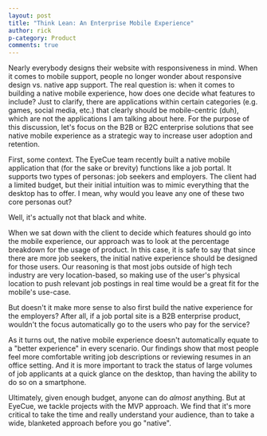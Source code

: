 ```yaml
---
layout: post
title: "Think Lean: An Enterprise Mobile Experience"
author: rick
p-category: Product
comments: true
---
```


Nearly everybody designs their website with responsiveness in mind. When it comes to mobile support, people no longer wonder about responsive design vs. native app support. The real question is: when it comes to building a native mobile experience, how does one decide what features to include? Just to clarify, there are applications within certain categories (e.g. games, social media, etc.) that clearly should be mobile-centric (duh), which are not the applications I am talking about here. For the purpose of this discussion, let's focus on the B2B or B2C enterprise solutions that see native mobile experience as a strategic way to increase user adoption and retention. 

First, some context. The EyeCue team recently built a native mobile application that (for the sake or brevity) functions like a job portal. It supports two types of personas: job seekers and employers. The client had a limited budget, but their initial intuition was to mimic everything that the desktop has to offer. I mean, why would you leave any one of these two core personas out?

Well, it's actually not that black and white. 

When we sat down with the client to decide which features should go into the mobile experience, our approach was to look at the percentage breakdown for the usage of product. In this case, it is safe to say that since there are more job seekers, the initial native experience should be designed for those users. Our reasoning is that most jobs outside of high tech industry are very location-based, so making use of the user's physical location to push relevant job postings in real time would be a great fit for the mobile's use-case. 

But doesn't it make more sense to also first build the native experience for the employers? After all, if a job portal site is a B2B enterprise product, wouldn't the focus automatically go to the users who pay for the service?

As it turns out, the native mobile experience doesn't automatically equate to a "better experience" in every scenario. Our findings show that most people feel more comfortable writing job descriptions or reviewing resumes in an office setting. And it is more important to track the status of large volumes of job applicants at a quick glance on the desktop, than having the ability to do so on a smartphone.

Ultimately, given enough budget, anyone can do *almost* anything. But at EyeCue, we tackle projects with the MVP approach. We find that it's more critical to take the time and really understand your audience, than to take a wide, blanketed approach before you go "native".